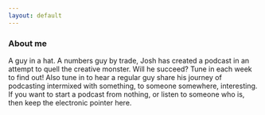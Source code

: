 ```yaml
---
layout: default
---
```



### About me

A guy in a hat.
A numbers guy by trade, Josh has created a podcast in an attempt to quell the creative monster. Will he succeed? 
Tune in each week to find out! Also tune in to hear a regular guy share his journey of podcasting intermixed with something, to someone somewhere, interesting. 
If you want to start a podcast from nothing, or listen to someone who is, then keep the electronic pointer here.
